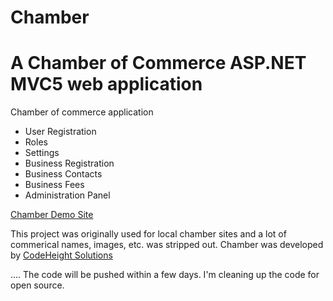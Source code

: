 # Chamber
A Chamber of Commerce ASP.NET MVC5 web application
=========

Chamber of commerce application

 - User Registration
 - Roles
 - Settings
 - Business Registration
 - Business Contacts
 - Business Fees
 - Administration Panel

[Chamber Demo Site](http://chamber.azurewebsites.net/)

This project was originally used for local chamber sites and a lot of commerical names, images, etc. was stripped out.  Chamber was developed by [CodeHeight Solutions](http://www.codeheight.com)

.... The code will be pushed within a few days.  I'm cleaning up the code for open source.
